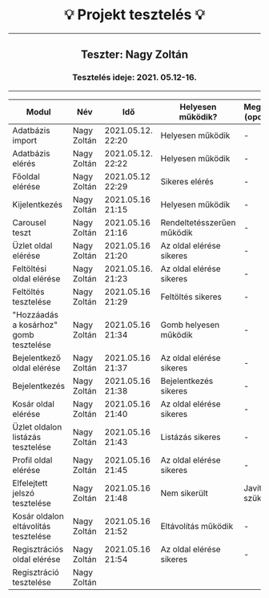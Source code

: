<h1 align= "center">💡️ Projekt tesztelés 💡️</h1>
<hr>
<h2 align= "center"> Teszter: Nagy Zoltán </h2>
<h3 align= "center"> Tesztelés ideje: 2021. 05.12-16. </h3>
<hr>

| Modul | Név | Idő | Helyesen működik? | Megjegyzés (opcionális) |
|-------|------|------|--------------------------|-----------|
| Adatbázis import | Nagy Zoltán | 2021.05.12. 22:20 | Helyesen működik | - |
| Adatbázis elérés | Nagy Zoltán | 2021.05.12. 22:22| Helyesen működik | - |
| Főoldal elérése | Nagy Zoltán | 2021.05.12 22:29 | Sikeres elérés | - |
| Kijelentkezés | Nagy Zoltán | 2021.05.16 21:15 | Helyesen működik | - |
| Carousel teszt | Nagy Zoltán | 2021.05.16 21:16 | Rendeltetésszerűen működik  | - |
| Üzlet oldal elérése | Nagy Zoltán | 2021.05.16 21:20 | Az oldal elérése sikeres | - |
| Feltöltési oldal elérése | Nagy Zoltán| 2021.05.16. 21:23  | Az oldal elérése sikeres | - |
| Feltöltés tesztelése | Nagy Zoltán | 2021.05.16 21:29 | Feltöltés sikeres | - |
| "Hozzáadás a kosárhoz" gomb tesztelése | Nagy Zoltán | 2021.05.16 21:34 | Gomb helyesen működik | - |
| Bejelentkező oldal elérése | Nagy Zoltán | 2021.05.16 21:37 | Az oldal elérése sikeres | - |
| Bejelentkezés | Nagy Zoltán | 2021.05.16 21:38 | Bejelentkezés sikeres | - |
| Kosár oldal elérése | Nagy Zoltán | 2021.05.16 21:40 | Az oldal elérése sikeres | - |
| Üzlet oldalon listázás tesztelése | Nagy Zoltán | 2021.05.16 21:43 | Listázás sikeres | - |
| Profil oldal elérése | Nagy Zoltán | 2021.05.16 21:45 | Az oldal elérése sikeres | - |
| Elfelejtett jelszó tesztelése| Nagy Zoltán | 2021.05.16 21:48 | Nem sikerült | Javítás szükséges |
| Kosár oldalon eltávolítás tesztelése | Nagy Zoltán | 2021.05.16 21:52 | Eltávolítás működik | - |
| Regisztrációs oldal elérése | Nagy Zoltán | 2021.05.16 21:54 | Az oldal elérése sikeres | - |
| Regisztráció tesztelése| Nagy Zoltán |  |  |  |

